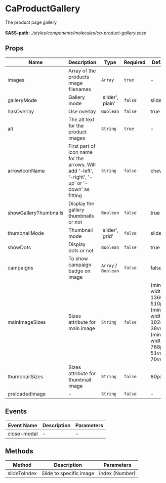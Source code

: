 # CaProductGallery

The product page gallery<br><br> **SASS-path:** _./styles/components/molecules/ca-product-gallery.scss_

## Props

<!-- @vuese:CaProductGallery:props:start -->
|Name|Description|Type|Required|Default|
|---|---|---|---|---|
|images|Array of the products image filenames|`Array`|`true`|-|
|galleryMode|Gallery mode|'slider', 'plain'|`false`|slider|
|hasOverlay|Use overlay|`Boolean`|`false`|true|
|alt|The alt text for the product images|`String`|`true`|-|
|arrowIconName|First part of icon name for the arrows. Will add '-left', '-right', '-up' or '-down' as fitting|`String`|`false`|chevron|
|showGalleryThumbnails|Display the gallery thumbnails or not|`Boolean`|`false`|true|
|thumbnailMode|Thumbnail mode|'slider', 'grid'|`false`|slider|
|showDots|Display dots or not|`Boolean`|`false`|true|
|campaigns|To show campaign badge on image|`Array` /  `Boolean`|`false`|false|
|mainImageSizes|Sizes attribute for main image|`String`|`false`|(min-width: 1360px) 510px, (min-width: 1024px) 38vw, (min-width: 768px) 51vw, 70vw|
|thumbnailSizes|Sizes attribute for thumbnail image|`String`|`false`|80px|
|preloadedImage|-|`String`|`false`|-|

<!-- @vuese:CaProductGallery:props:end -->


## Events

<!-- @vuese:CaProductGallery:events:start -->
|Event Name|Description|Parameters|
|---|---|---|
|close-modal|-|-|

<!-- @vuese:CaProductGallery:events:end -->


## Methods

<!-- @vuese:CaProductGallery:methods:start -->
|Method|Description|Parameters|
|---|---|---|
|slideToIndex|Slide to specific image|index (Number)|

<!-- @vuese:CaProductGallery:methods:end -->


